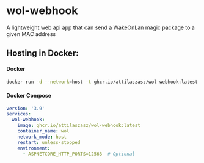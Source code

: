 # wol-webhook
A lightweight web api app that can send a WakeOnLan magic package to a given MAC address

## Hosting in Docker:

#### Docker
```bash
docker run -d --network=host -t ghcr.io/attilaszasz/wol-webhook:latest
```

#### Docker Compose
```yaml
version: '3.9'
services:
  wol-webhook:
    image: ghcr.io/attilaszasz/wol-webhook:latest
    container_name: wol
    network_mode: host
    restart: unless-stopped
    environment:
      - ASPNETCORE_HTTP_PORTS=12563  # Optional
```
